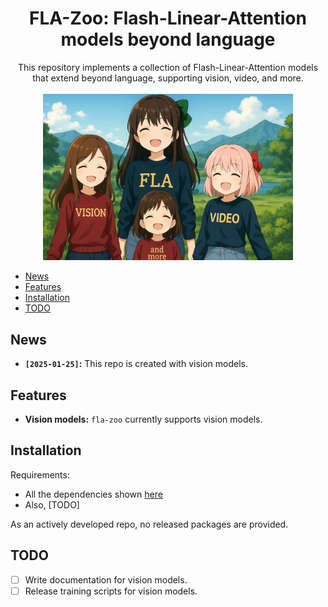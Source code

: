 <div align="center">

# FLA-Zoo: Flash-Linear-Attention models beyond language

</div>
<div align="center">
This repository implements a collection of Flash-Linear-Attention models that extend beyond language, supporting vision, video, and more.
</div>

<div align="center">
  <br/>
  <img width="400" alt="diagram" src="assets/flazoo.png">
  <!-- <br/>
  <em>[ai generated image with modifications]</em> -->
</div>

* [News](#news)
* [Features](#features)
* [Installation](#installation)
* [TODO](#todo)
<!-- * [Citation](#citation) -->

## News

- **$\texttt{[2025-01-25]}$:** This repo is created with vision models.

## Features

- **Vision models:** `fla-zoo` currently supports vision models.

## Installation

Requirements:
- All the dependencies shown [here](https://github.com/fla-org/flash-linear-attention?tab=readme-ov-file#installation)
- Also, [TODO]

As an actively developed repo, no released packages are provided.

## TODO

- [ ] Write documentation for vision models.
- [ ] Release training scripts for vision models.
